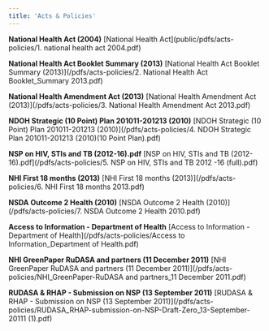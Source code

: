```yaml
---
title: 'Acts & Policies'
---
```

**National Health Act (2004)**
[National Health Act](public/pdfs/acts-policies/1. national health act 2004.pdf)

**National Health Act Booklet Summary (2013)**
[National Health Act Booklet Summary (2013)](/pdfs/acts-policies/2. National Health Act Booklet_Summary 2013.pdf)

**National Health Amendment Act (2013)**
[National Health Amendment Act (2013)](/pdfs/acts-policies/3. National Health Amendment Act 2013.pdf)

**NDOH Strategic (10 Point) Plan 201011-201213 (2010)**
[NDOH Strategic (10 Point) Plan 201011-201213 (2010)](/pdfs/acts-policies/4. NDOH Strategic Plan 201011-201213 (2010)(10 Point Plan).pdf)

**NSP on HIV, STIs and TB (2012-16).pdf**
[NSP on HIV, STIs and TB (2012-16).pdf](/pdfs/acts-policies/5. NSP on HIV, STIs and TB 2012 -16 (full).pdf)

**NHI First 18 months (2013)**
[NHI First 18 months (2013)](/pdfs/acts-policies/6. NHI First 18 months 2013.pdf)

**NSDA Outcome 2 Health (2010)**
[NSDA Outcome 2 Health (2010)](/pdfs/acts-policies/7. NSDA Outcome 2  Health 2010.pdf)

**Access to Information - Department of Health**
[Access to Information - Department of Health](/pdfs/acts-policies/Access to Information_Department of Health.pdf)

**NHI GreenPaper RuDASA and partners (11 December 2011)**
[NHI GreenPaper RuDASA and partners (11 December 2011)](/pdfs/acts-policies/NHI_GreenPaper-RuDASA and partners_11 December 2011.pdf)

**RUDASA & RHAP - Submission on NSP (13 September 2011)**
[RUDASA & RHAP - Submission on NSP (13 September 2011)](/pdfs/acts-policies/RUDASA_RHAP-submission-on-NSP-Draft-Zero_13-September-20111 (1).pdf)

<!--
    This is a comment and is not displayed on the website. Do not alter this text between arrows (->).
    To change the content in this file, simply retype/ copy+paste any text above, as you would in a normal text file/ word document.

    Do not change the "title:" title, or the ---. Only change the text inside '' for that section.

    The text surrounded by double  stars ( ** ) with no spaces shows bold text. 

    PDF of a resorce page:
    [Resource Title](/pdfs/resource-page.pdf)

    Please refer to the "HOW TO USE" or "HOW TO USE SHORT" files for more information.
 -->